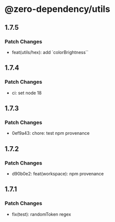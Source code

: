 # @zero-dependency/utils

## 1.7.5

### Patch Changes

- feat(utils/hex): add `colorBrightness``

## 1.7.4

### Patch Changes

- ci: set node 18

## 1.7.3

### Patch Changes

- 0ef9a43: chore: test npm provenance

## 1.7.2

### Patch Changes

- d90b0e2: feat(workspace): npm provenance

## 1.7.1

### Patch Changes

- fix(test): randomToken regex
